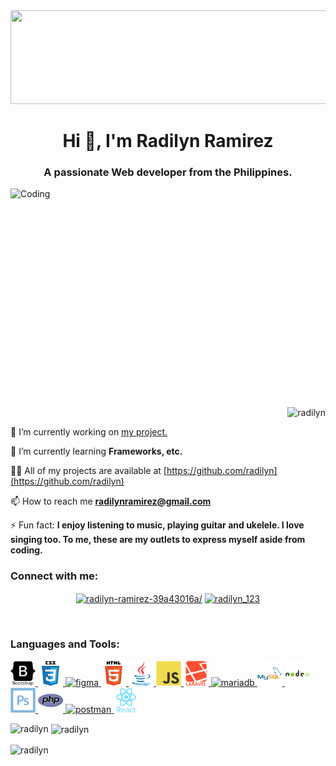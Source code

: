 <img width="1010" height="150" src="https://64.media.tumblr.com/10520bb3fd7d82f7c1cd7cea9218282a/tumblr_oh9s8lUC0D1t6limbo2_540.gifv"> 
<h1 align="center" text-color="pink">Hi 👋, I'm Radilyn Ramirez</h1>
<h3 align="center">A passionate Web developer from the Philippines.</h3>
<img align="left" alt="Coding" width="450" height="350" margin-right="3rem" src="https://www.animefeminist.com/wp-content/uploads/2019/06/type-busy-back-turned.gif">


<p align="right" margin-left="1rem"> <img src="https://komarev.com/ghpvc/?username=radilyn&label=Profile%20views&color=0e75b6&style=flat" alt="radilyn" /> </p>

  🔭 I’m currently working on [my project.](https://radilyn.github.io/MiniProject/)

  🌱 I’m currently learning **Frameworks, etc.**

  👨‍💻 All of my projects are available at [https://github.com/radilyn](https://github.com/radilyn)

  📫 How to reach me **radilynramirez@gmail.com**

  ⚡ Fun fact: **I enjoy listening to music, playing guitar and ukelele. I love singing too. To me, these are my outlets to express myself aside from coding.**


<h3 align="left">Connect with me:</h3>
<p align="center">
<a href="https://linkedin.com/in/radilyn-ramirez-39a43016a/" target="blank"><img align="center" src="https://raw.githubusercontent.com/rahuldkjain/github-profile-readme-generator/master/src/images/icons/Social/linked-in-alt.svg" alt="radilyn-ramirez-39a43016a/" height="30" width="40" /></a>
<a href="https://dribbble.com/radilyn_123" target="blank"><img align="center" src="https://raw.githubusercontent.com/rahuldkjain/github-profile-readme-generator/master/src/images/icons/Social/dribbble.svg" alt="radilyn_123" height="30" width="40" /></a>
</p>

<br>
<h3 align="left">Languages and Tools:</h3>
<p align="left"> <a href="https://getbootstrap.com" target="_blank" rel="noreferrer"> <img src="https://raw.githubusercontent.com/devicons/devicon/master/icons/bootstrap/bootstrap-plain-wordmark.svg" alt="bootstrap" width="40" height="40"/> </a> <a href="https://www.w3schools.com/css/" target="_blank" rel="noreferrer"> <img src="https://raw.githubusercontent.com/devicons/devicon/master/icons/css3/css3-original-wordmark.svg" alt="css3" width="40" height="40"/> </a> <a href="https://www.figma.com/" target="_blank" rel="noreferrer"> <img src="https://www.vectorlogo.zone/logos/figma/figma-icon.svg" alt="figma" width="40" height="40"/> </a> <a href="https://www.w3.org/html/" target="_blank" rel="noreferrer"> <img src="https://raw.githubusercontent.com/devicons/devicon/master/icons/html5/html5-original-wordmark.svg" alt="html5" width="40" height="40"/> </a> <a href="https://www.java.com" target="_blank" rel="noreferrer"> <img src="https://raw.githubusercontent.com/devicons/devicon/master/icons/java/java-original.svg" alt="java" width="40" height="40"/> </a> <a href="https://developer.mozilla.org/en-US/docs/Web/JavaScript" target="_blank" rel="noreferrer"> <img src="https://raw.githubusercontent.com/devicons/devicon/master/icons/javascript/javascript-original.svg" alt="javascript" width="40" height="40"/> </a> <a href="https://laravel.com/" target="_blank" rel="noreferrer"> <img src="https://raw.githubusercontent.com/devicons/devicon/master/icons/laravel/laravel-plain-wordmark.svg" alt="laravel" width="40" height="40"/> </a> <a href="https://mariadb.org/" target="_blank" rel="noreferrer"> <img src="https://www.vectorlogo.zone/logos/mariadb/mariadb-icon.svg" alt="mariadb" width="40" height="40"/> </a> <a href="https://www.mysql.com/" target="_blank" rel="noreferrer"> <img src="https://raw.githubusercontent.com/devicons/devicon/master/icons/mysql/mysql-original-wordmark.svg" alt="mysql" width="40" height="40"/> </a> <a href="https://nodejs.org" target="_blank" rel="noreferrer"> <img src="https://raw.githubusercontent.com/devicons/devicon/master/icons/nodejs/nodejs-original-wordmark.svg" alt="nodejs" width="40" height="40"/> </a> <a href="https://www.photoshop.com/en" target="_blank" rel="noreferrer"> <img src="https://raw.githubusercontent.com/devicons/devicon/master/icons/photoshop/photoshop-line.svg" alt="photoshop" width="40" height="40"/> </a> <a href="https://www.php.net" target="_blank" rel="noreferrer"> <img src="https://raw.githubusercontent.com/devicons/devicon/master/icons/php/php-original.svg" alt="php" width="40" height="40"/> </a> <a href="https://postman.com" target="_blank" rel="noreferrer"> <img src="https://www.vectorlogo.zone/logos/getpostman/getpostman-icon.svg" alt="postman" width="40" height="40"/> </a> <a href="https://reactjs.org/" target="_blank" rel="noreferrer"> <img src="https://raw.githubusercontent.com/devicons/devicon/master/icons/react/react-original-wordmark.svg" alt="react" width="40" height="40"/> </a> </p>

<p><img align="left" src="https://github-readme-stats.vercel.app/api/top-langs?username=radilyn&show_icons=true&locale=en&layout=compact" alt="radilyn" /></p>

<p>&nbsp;<img align="center" src="https://github-readme-stats.vercel.app/api?username=radilyn&show_icons=true&locale=en" alt="radilyn" /></p>

<p><img align="center" src="https://github-readme-streak-stats.herokuapp.com/?user=radilyn&" alt="radilyn" /></p>
